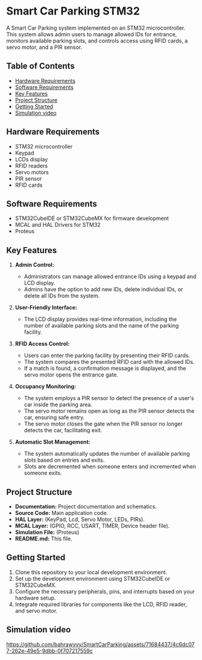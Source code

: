 # Smart Car Parking STM32

A Smart Car Parking system implemented on an STM32 microcontroller. This system allows admin users to manage allowed IDs for entrance, monitors available parking slots, and controls access using RFID cards, a servo motor, and a PIR sensor.
  
## Table of Contents

- [Hardware Requirements](#hardware-requirements)
- [Software Requirements](#software-requirements)
- [Key Features](#key-features)
- [Project Structure](#project-structure)
- [Getting Started](#getting-started)
- [Simulation video](#simulation-video)

  
## Hardware Requirements

- STM32 microcontroller 
- Keypad
- LCDs display
- RFID readers
- Servo motors
- PIR sensor
- RFID cards
  
## Software Requirements

- STM32CubeIDE or STM32CubeMX for firmware development
- MCAL and HAL Drivers for STM32
- Proteus

  
## Key Features

1. **Admin Control:**
   - Administrators can manage allowed entrance IDs using a keypad and LCD display.
   - Admins have the option to add new IDs, delete individual IDs, or delete all IDs from the system.

2. **User-Friendly Interface:**
   - The LCD display provides real-time information, including the number of available parking slots and the name of the parking facility.
   
3. **RFID Access Control:**
   - Users can enter the parking facility by presenting their RFID cards.
   - The system compares the presented RFID card with the allowed IDs.
   - If a match is found, a confirmation message is displayed, and the servo motor opens the entrance gate.

4. **Occupancy Monitoring:**
   - The system employs a PIR sensor to detect the presence of a user's car inside the parking area.
   - The servo motor remains open as long as the PIR sensor detects the car, ensuring safe entry.
   - The servo motor closes the gate when the PIR sensor no longer detects the car, facilitating exit.

5. **Automatic Slot Management:**
   - The system automatically updates the number of available parking slots based on entries and exits.
   - Slots are decremented when someone enters and incremented when someone exits.
  


## Project Structure

- **Documentation:** Project documentation and schematics.
- **Source Code:** Main application code.
- **HAL Layer:** (KeyPad, Lcd, Servo Motor, LEDs, PIRs).
- **MCAL Layer:** (GPIO, RCC, USART, TIMER, Device header file).
- **Simulation File:** (Proteus)
- **README.md:** This file.
  
  
## Getting Started

1. Clone this repository to your local development environment.
2. Set up the development environment using STM32CubeIDE or STM32CubeMX.
3. Configure the necessary peripherals, pins, and interrupts based on your hardware setup.
4. Integrate required libraries for components like the LCD, RFID reader, and servo motor.

  
## Simulation video
https://github.com/bahrawyyy/SmartCarParking/assets/71684437/4c6dc077-262e-49e5-9dbb-0f707217559c
